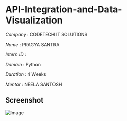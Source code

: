 # API-Integration-and-Data-Visualization

*Company* : CODETECH IT SOLUTIONS

*Name* : PRAGYA SANTRA

*Intern ID* : 

*Domain* : Python

*Duration* : 4 Weeks

*Mentor* : NEELA SANTOSH

## Screenshot

![Image](https://github.com/user-attachments/assets/5299b69b-57ec-42b9-a4ac-db11977b2612)
